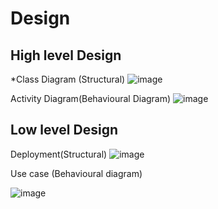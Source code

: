 # Design
## High level Design
*Class Diagram (Structural)
![image](https://user-images.githubusercontent.com/94336423/143027464-67553869-cc8d-48dd-bfa4-5a7b37ba2855.png)

Activity Diagram(Behavioural Diagram)
![image](https://user-images.githubusercontent.com/94336423/143027037-6f3f8218-483d-46b7-8b3e-6cab665dd5fd.png)
## Low level Design
Deployment(Structural)
![image](https://user-images.githubusercontent.com/94336423/143027196-1fdfbcfb-c094-4d7e-a584-e040a57f9e56.png)

Use case (Behavioural diagram)


![image](https://user-images.githubusercontent.com/94336423/143027850-e6d29db0-2692-40ab-af38-f155e13534e2.png)


